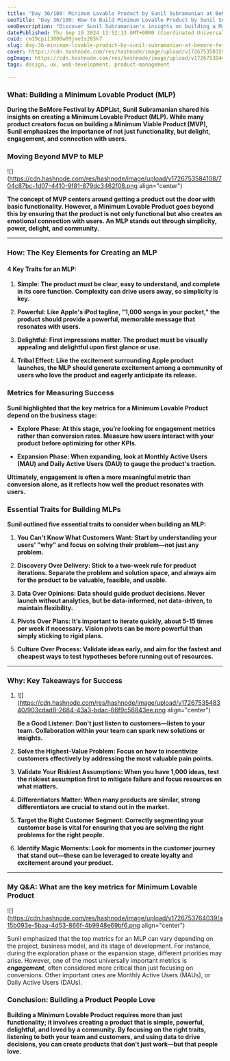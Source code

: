 ```yaml
---
title: "Day 36/100: Minimum Lovable Product by Sunil Subramanian at BeMore Festival 2024"
seoTitle: "Day 36/100: How to Build Minimum Lovable Product by Sunil Subramanian "
seoDescription: "Discover Sunil Subramanian's insights on building a Minimum Lovable Product. Learn the key traits and metrics to create products that delight users and fost"
datePublished: Thu Sep 19 2024 13:52:13 GMT+0000 (Coordinated Universal Time)
cuid: cm19cpi13000w09jme1s285k7
slug: day-36-minimum-lovable-product-by-sunil-subramanian-at-bemore-festival-2024
cover: https://cdn.hashnode.com/res/hashnode/image/upload/v1726753503594/e2614453-d72f-45d9-a3dc-cb0e1dc02852.png
ogImage: https://cdn.hashnode.com/res/hashnode/image/upload/v1726753844310/50f2c5d3-03d2-4da5-ab1d-1eec71cb6166.png
tags: design, ux, web-development, product-management

---
```


### **What: Building a Minimum Lovable Product (MLP)**

**During the BeMore Festival by ADPList, Sunil Subramanian shared his insights on creating a Minimum Lovable Product (MLP). While many product creators focus on building a Minimum Viable Product (MVP), Sunil emphasizes the importance of not just functionality, but delight, engagement, and connection with users.**

### **Moving Beyond MVP to MLP**

![](https://cdn.hashnode.com/res/hashnode/image/upload/v1726753584108/704c87bc-1d07-4410-9f81-879dc3462f08.png align="center")

**The concept of MVP centers around getting a product out the door with basic functionality. However, a Minimum Lovable Product goes beyond this by ensuring that the product is not only functional but also creates an emotional connection with users. An MLP stands out through simplicity, power, delight, and community.**

---

### **How: The Key Elements for Creating an MLP**

#### **4 Key Traits for an MLP:**

1. **Simple: The product must be clear, easy to understand, and complete in its core function. Complexity can drive users away, so simplicity is key.**
    
2. **Powerful: Like Apple's iPod tagline, "1,000 songs in your pocket," the product should provide a powerful, memorable message that resonates with users.**
    
3. **Delightful: First impressions matter. The product must be visually appealing and delightful upon first glance or use.**
    
4. **Tribal Effect: Like the excitement surrounding Apple product launches, the MLP should generate excitement among a community of users who love the product and eagerly anticipate its release.**
    

### **Metrics for Measuring Success**

**Sunil highlighted that the key metrics for a Minimum Lovable Product depend on the business stage:**

* **Explore Phase: At this stage, you’re looking for engagement metrics rather than conversion rates. Measure how users interact with your product before optimizing for other KPIs.**
    
* **Expansion Phase: When expanding, look at Monthly Active Users (MAU) and Daily Active Users (DAU) to gauge the product's traction.**
    

**Ultimately, engagement is often a more meaningful metric than conversion alone, as it reflects how well the product resonates with users.**

### **Essential Traits for Building MLPs**

**Sunil outlined five essential traits to consider when building an MLP:**

1. **You Can't Know What Customers Want: Start by understanding your users' "why" and focus on solving their problem—not just any problem.**
    
2. **Discovery Over Delivery: Stick to a two-week rule for product iterations. Separate the problem and solution space, and always aim for the product to be valuable, feasible, and usable.**
    
3. **Data Over Opinions: Data should guide product decisions. Never launch without analytics, but be data-informed, not data-driven, to maintain flexibility.**
    
4. **Pivots Over Plans: It’s important to iterate quickly, about 5-15 times per week if necessary. Vision pivots can be more powerful than simply sticking to rigid plans.**
    
5. **Culture Over Process: Validate ideas early, and aim for the fastest and cheapest ways to test hypotheses before running out of resources.**
    

---

### **Why: Key Takeaways for Success**

1. ![](https://cdn.hashnode.com/res/hashnode/image/upload/v1726753548340/903cdad8-2684-43a3-bdac-66f9c56843ee.png align="center")
    
    **Be a Good Listener: Don't just listen to customers—listen to your team. Collaboration within your team can spark new solutions or insights.**
    
2. **Solve the Highest-Value Problem: Focus on how to incentivize customers effectively by addressing the most valuable pain points.**
    
3. **Validate Your Riskiest Assumptions: When you have 1,000 ideas, test the riskiest assumption first to mitigate failure and focus resources on what matters.**
    
4. **Differentiators Matter: When many products are similar, strong differentiators are crucial to stand out in the market.**
    
5. **Target the Right Customer Segment: Correctly segmenting your customer base is vital for ensuring that you are solving the right problems for the right people.**
    
6. **Identify Magic Moments: Look for moments in the customer journey that stand out—these can be leveraged to create loyalty and excitement around your product.**
    

---

### **My Q&A: What are the key metrics for Minimum Lovable Product**

![](https://cdn.hashnode.com/res/hashnode/image/upload/v1726753764039/a15b093e-5baa-4d53-866f-4b9948e69bf6.png align="center")

Sunil emphasized that the top metrics for an MLP can vary depending on the project, business model, and its stage of development. For instance, during the exploration phase or the expansion stage, different priorities may arise. However, one of the most universally important metrics is ***engagement***, often considered more critical than just focusing on conversions. Other important ones are Monthly Active Users (MAUs), or Daily Active Users (DAUs).

### **Conclusion: Building a Product People Love**

**Building a Minimum Lovable Product requires more than just functionality; it involves creating a product that is simple, powerful, delightful, and loved by a community. By focusing on the right traits, listening to both your team and customers, and using data to drive decisions, you can create products that don't just work—but that people love.**